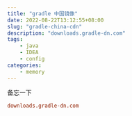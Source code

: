 ```yaml
---
title: "gradle 中国镜像"
date: 2022-08-22T13:12:55+08:00
slug: "gradle-china-cdn"
description: "downloads.gradle-dn.com"
tags: 
    - java
    - IDEA 
    - config
categories:
    - memory
---
```


备忘一下

```ini
downloads.gradle-dn.com
```